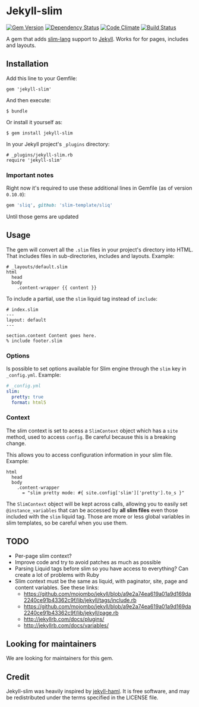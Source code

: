 # Jekyll-slim

[![Gem Version](http://img.shields.io/gem/v/jekyll-slim.svg?style=flat)](#)
[![Dependency
Status](http://img.shields.io/gemnasium/kaishin/jekyll-slim.svg?style=flat)](https://gemnasium.com/kaishin/jekyll-slim)
[![Code
Climate](http://img.shields.io/codeclimate/github/kaishin/jekyll-slim.svg?style=flat)](https://codeclimate.com/github/kaishin/jekyll-slim)
[![Build Status](http://img.shields.io/travis/kaishin/jekyll-slim.svg?style=flat)](https://travis-ci.org/kaishin/jekyll-slim)

A gem that adds [slim-lang](http://slim-lang.com) support to [Jekyll](http://github.com/mojombo/jekyll). Works for for pages, includes and layouts.

## Installation

Add this line to your Gemfile:

    gem 'jekyll-slim'

And then execute:

    $ bundle

Or install it yourself as:

    $ gem install jekyll-slim

In your Jekyll project's `_plugins` directory:

    # _plugins/jekyll-slim.rb
    require 'jekyll-slim'

### Important notes
Right now it's required to use these additional lines in Gemfile (as of version
`0.10.0`):

```ruby
gem 'sliq', github: 'slim-template/sliq'
```

Until those gems are updated

## Usage

The gem will convert all the `.slim` files in your project's directory into HTML. That includes files in sub-directories, includes and layouts. Example:

```slim
# _layouts/default.slim
html
  head
  body
    .content-wrapper {{ content }}
```
To include a partial, use the `slim` liquid tag instead of `include`:

```slim
# index.slim
---
layout: default
---

section.content Content goes here.
% include footer.slim

```

### Options

Is possible to set options available for Slim engine through the `slim` key in `_config.yml`. Example:

```yaml
# _config.yml
slim:
  pretty: true
  format: html5
```

### Context

The slim context is set to acess a `SlimContext` object which has a `site` method, used to access `config`. Be careful because this is a breaking change.

This allows you to access configuration information in your slim file. Example:

```slim
html
  head
  body
    .content-wrapper
      = "slim pretty mode: #{ site.config['slim']['pretty'].to_s }"
```

The `SlimContext` object will be kept across calls, allowing you to easily set
`@instance_variables` that can be accessed by **all slim files** even those included with the `slim`
liquid tag. Those are more or less global variables in slim templates, so be careful when you use them.

## TODO

- Per-page slim context?
- Improve code and try to avoid patches as much as possible
- Parsing Liquid tags before slim so you have access to everything? Can create a lot of problems with Ruby
- Slim context must be the same as liquid, with paginator, site, page and content variables. See these links:
  - https://github.com/mojombo/jekyll/blob/a9e2a74ea619a01a9d169da2240ce91b43362c9f/lib/jekyll/tags/include.rb
  - https://github.com/mojombo/jekyll/blob/a9e2a74ea619a01a9d169da2240ce91b43362c9f/lib/jekyll/page.rb
  - http://jekyllrb.com/docs/plugins/
  - http://jekyllrb.com/docs/variables/

## Looking for maintainers
We are looking for maintainers for this gem.

## Credit

Jekyll-slim was heavily inspired by [jekyll-haml](https://github.com/samvincent/jekyll-haml). It is free software, and may be redistributed under the terms specified in the LICENSE file.
